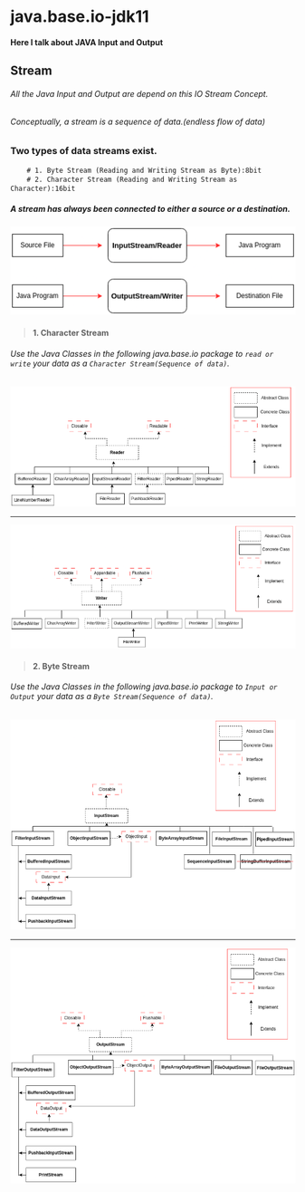 # java.base.io-jdk11

#### Here I talk about JAVA Input and Output

## Stream
###### All the Java Input and Output are depend on this IO Stream Concept.
###### Conceptually, a stream is a sequence of data.(endless flow of data)


### Two types of data streams exist.
        # 1. Byte Stream (Reading and Writing Stream as Byte):8bit 
        # 2. Character Stream (Reading and Writing Stream as Character):16bit

##### A stream has always been connected to either a source or a destination.
![IO class Diagram.Streams.png](src/main/resources/readme/IO%20class%20Diagram.Streams.png)

> #### 1. Character Stream
###### Use the Java Classes in the following java.base.io package to `read or write` your data as a `Character Stream(Sequence of data)`.

![IO class Diagram.Reader.png](src/main/resources/readme/IO%20class%20Diagram.Reader.png)

---

![IO class Diagram.Writer.png](src/main/resources/readme/IO%20class%20Diagram.Writer.png)

> #### 2. Byte Stream
###### Use the Java Classes in the following java.base.io package to `Input or Output` your data as a `Byte Stream(Sequence of data)`.
![IO class Diagram.InputStream.png](src/main/resources/readme/IO%20class%20Diagram.InputStream.png)

---

![IO class Diagram.OutputStream.png](src/main/resources/readme/IO%20class%20Diagram.OutputStream.png)